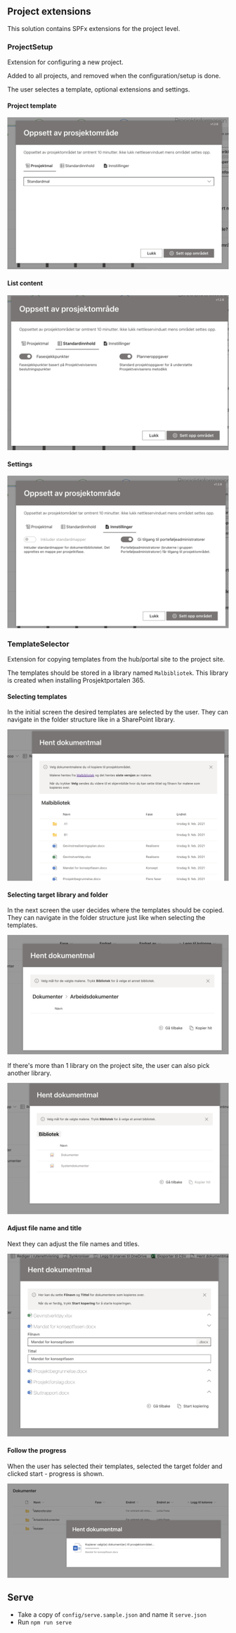 ## Project extensions

This solution contains SPFx extensions for the project level.

### ProjectSetup

Extension for configuring a new project.

Added to all projects, and removed when the configuration/setup is done.

The user selectes a template, optional extensions and settings.


#### Project template

![image-20210210212851547](assets/image-20210210212851547.png)


#### List content

![image-20210210212959283](assets/image-20210210212959283.png)


#### Settings

![image-20210210213017732](assets/image-20210210213017732.png)

### TemplateSelector

Extension for copying templates from the hub/portal site to the project site.

The templates should be stored in a library named `Malbibliotek`. This library is created when installing Prosjektportalen 365.

#### Selecting templates

In the initial screen the desired templates are selected by the user. They can navigate in the folder structure like in a SharePoint library.

![image-20210210211449675](assets/image-20210210211449675.png)



#### Selecting target library and folder

In the next screen the user decides where the templates should be copied. They can navigate in the folder structure just like when selecting the templates.

![image-20210210211654080](assets/image-20210210211654080.png)

If there's more than 1 library on the project site, the user can also pick another library.

![image-20210210212421865](assets/image-20210210212421865.png)

#### Adjust file name and title

Next they can adjust the file names and titles.

![image-20210210211724583](assets/image-20210210211724583.png)

#### Follow the progress

When the user has selected their templates, selected the target folder and clicked start - progress is shown.

![image-20210210211809859](assets/image-20210210211809859.png)

## Serve

- Take a copy of `config/serve.sample.json` and name it `serve.json`
- Run `npm run serve`
